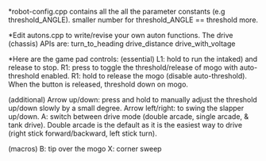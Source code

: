 *robot-config.cpp contains all the all the parameter constants (e.g threshold_ANGLE). 
smaller number for threshold_ANGLE == threshold more.

*Edit autons.cpp to write/revise your own auton functions. 
The drive (chassis) APIs are:
turn_to_heading
drive_distance
drive_with_voltage

*Here are the game pad controls:
(essential)
L1: hold to run the intaked) and release to stop.
R1: press to toggle the threshold/release of mogo with auto-threshold enabled.
R1: hold to release the mogo (disable auto-threshold). When the button is released, threshold down on mogo.

(additional)
Arrow up/down: press and hold to manually adjust the threshold up/down slowly by a small degree.
Arrow left/right: to swing the slapper up/down.
A: switch between drive mode (double arcade, single arcade, & tank drive). Double arcade is the default as it is the easiest way to drive (right stick forward/backward, left stick turn).

(macros)
B: tip over the mogo 
X: corner sweep